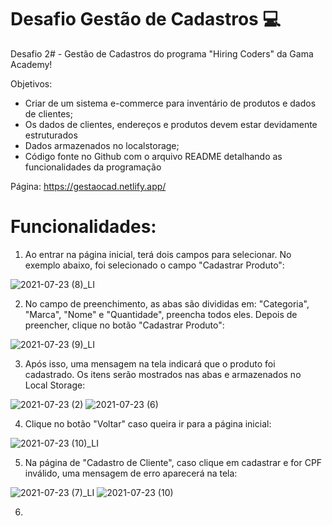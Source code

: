 # Desafio Gestão de Cadastros :computer: 

Desafio 2# - Gestão de Cadastros do programa "Hiring Coders" da Gama Academy!

Objetivos:
- Criar de um sistema e-commerce para inventário de produtos e dados de clientes;
- Os dados de clientes, endereços e produtos devem estar devidamente estruturados
- Dados armazenados no localstorage;
- Código fonte no Github com o arquivo README detalhando as funcionalidades da programação

Página: https://gestaocad.netlify.app/

# Funcionalidades:

1. Ao entrar na página inicial, terá dois campos para selecionar. No exemplo abaixo, foi selecionado o campo "Cadastrar Produto":

![2021-07-23 (8)_LI](https://user-images.githubusercontent.com/86375264/126843017-b7a931aa-534a-49b9-99be-c5294036f4d1.jpg)


2. No campo de preenchimento, as abas são divididas em: "Categoria", "Marca", "Nome" e "Quantidade", preencha todos eles. Depois de preencher, clique no botão "Cadastrar Produto":

![2021-07-23 (9)_LI](https://user-images.githubusercontent.com/86375264/126843415-441035e8-c8ae-4bc6-91ec-66c8d81f660f.jpg)


3. Após isso, uma mensagem na tela indicará que o produto foi cadastrado. Os itens serão mostrados nas abas e armazenados no Local Storage:

![2021-07-23 (2)](https://user-images.githubusercontent.com/86375264/126844202-10acca3a-891c-484c-9d74-650996786374.png)
![2021-07-23 (6)](https://user-images.githubusercontent.com/86375264/126843831-6a88c938-8b0d-4085-80e3-4454449b54e7.png)


4. Clique no botão "Voltar" caso queira ir para a página inicial:

![2021-07-23 (10)_LI](https://user-images.githubusercontent.com/86375264/126844310-3c0cce10-0280-44bf-9830-3e86222b4280.jpg)


5. Na página de "Cadastro de Cliente", caso clique em cadastrar e for CPF inválido, uma mensagem de erro aparecerá na tela:

![2021-07-23 (7)_LI](https://user-images.githubusercontent.com/86375264/126844371-03ceeba0-93fb-4ac0-8e7c-c8a37be44bf5.jpg)
![2021-07-23 (10)](https://user-images.githubusercontent.com/86375264/126844471-48e6094e-463f-4bcb-9f83-c17f296bbd5d.png)


6. 


